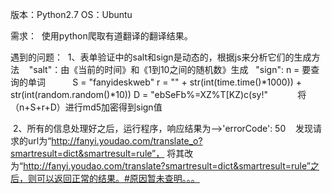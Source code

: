 版本：Python2.7
OS：Ubuntu

需求：
  使用python爬取有道翻译的翻译结果。

遇到的问题：
  1、表单验证中的salt和sign是动态的，根据js来分析它们的生成方法
    "salt"：由《当前的时间》和《1到10之间的随机数》生成
    "sign": n = 要查询的单词
            S = "fanyideskweb"
            r = "" + str(int(time.time()*1000)) + str(int(random.random()*10))
            D = "ebSeFb%=XZ%T[KZ)c(sy!"
            将（n+S+r+D）进行md5加密得到sign值

  2、所有的信息处理好之后，运行程序，响应结果为-->'errorCode': 50
    发现请求的url为“http://fanyi.youdao.com/translate_o?smartresult=dict&smartresult=rule”， 将其改为“http://fanyi.youdao.com/translate?smartresult=dict&smartresult=rule”之后，则可以返回正常的结果。#原因暂未查明。。。
